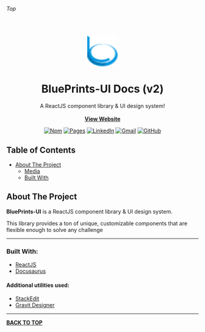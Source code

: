 
###### Top

<br />
<p align="center">
  <img src="/static/img/logo.svg" alt="Logo" width="80" height="80">
  <h1 align="center">BluePrints-UI Docs (v2)</h1>
  <p align="center">
    A ReactJS component library & UI design system!
    <br />
    <br />
    <b><a href="https://blueprints-ui.com/">View Website</a></b>
  </p>
</p>
<div align="center">

[![Npm][npm-shield]][npm-url] [![Pages][pages-shield]][pages-url]
[![LinkedIn][linkedin-shield]][linkedin-url] [![Gmail][gmail-shield]][gmail-url] [![GitHub][github-shield]][github-url] 
</div>

## Table of Contents

- [About The Project](#About-The-Project)
  - [Media](#Media)
  - [Built With](#Built-With)

## About The Project

**BluePrints-UI** is a ReactJS component library & UI design system.

This library provides a ton of unique, customizable components that are flexible enough to solve any challenge

---

### Built With:
- [ReactJS](https://reactjs.org/)
- [Docusaurus](https://v2.docusaurus.io)

#### Additional utilities used:
- [StackEdit](https://stackedit.io/)
- [Gravit Designer](https://gravit.io/)
---

**[BACK TO TOP](#top)**

<!-- URL References  -->
[linkedin-shield]: https://img.shields.io/badge/-LinkedIn-0077b5.svg?style=for-the-badge&logo=linkedin
[linkedin-url]: https://linkedin.com/in/jakeadmire

[gmail-shield]: https://img.shields.io/badge/-Email-red.svg?style=for-the-badge&logo=gmail&logoColor=white
[gmail-url]: mailto:jakeadmire1@gmail.com

[github-shield]: https://img.shields.io/badge/dynamic/json?label=Follow&query=length&url=https://api.github.com/users/jakeadmire/followers&style=for-the-badge&logo=github
[github-url]: https://github.com/JakeAdmire/

[heroku-shield]: https://img.shields.io/badge/heroku-deployed-lightblue?style=for-the-badge&logo=heroku
[heroku-url]: https://blueprints-ui.com/home

[npm-shield]: https://img.shields.io/npm/v/blueprints-ui?style=for-the-badge
[npm-url]: https://www.npmjs.com/package/blueprints-ui

[pages-shield]: https://img.shields.io/badge/github-deployed-24292e?style=for-the-badge&logo=github
[pages-url]: https://blueprints-ui.com/
